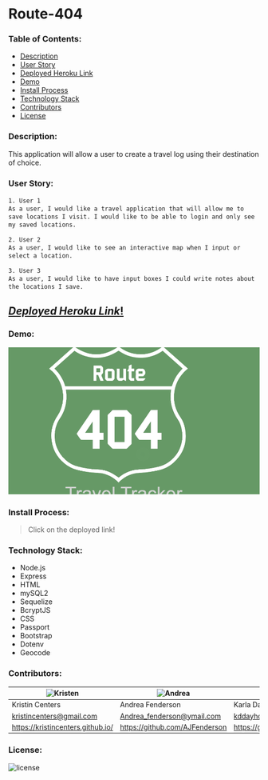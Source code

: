 # **Route-404**

### **Table of Contents**:
* <a href="#description">Description</a> 
* <a href="#usage">User Story</a> 
* <a href="#link">Deployed Heroku Link</a>
* <a href="#Demo">Demo</a>
* <a href="#Installation">Install Process</a>  
* <a href="#tech">Technology Stack</a>
* <a href="#contributors">Contributors</a> 
* <a href="#license">License</a>

### **Description**:
This application will allow a user to create a travel log using their destination of choice.

### <h3 id="usage">**User Story**:</h3>
```
1. User 1
As a user, I would like a travel application that will allow me to save locations I visit. I would like to be able to login and only see my saved locations.
```
```
2. User 2
As a user, I would like to see an interactive map when I input or select a location.
```
```
3. User 3
As a user, I would like to have input boxes I could write notes about the locations I save.
```

## <h2 id="link">[*Deployed Heroku Link*!](https://route-404.herokuapp.com/)</h2> 

### **Demo**:

![Image of App](public\assets\images\routeGif.gif)  

### <h3 id="Installation">**Install Process**:</h3> 
> Click on the deployed link! 
### <h3 id="tech">**Technology Stack**:</h3>
  - Node.js
  - Express
  - HTML
  - mySQL2
  - Sequelize
  - BcryptJS
  - CSS
  - Passport
  - Bootstrap
  - Dotenv
  - Geocode​
### **Contributors**:
![Kristen](https://avatars0.githubusercontent.com/u/5201511?s=150&u=461ff279b018cfb15a30162bfd2e45f376926f25&v=4)|    ![Andrea](https://avatars0.githubusercontent.com/u/60406213?s=150&u=eea7e033fa5aad8d575d12e807de91ac912e7204&v=4)|    ![Karla](https://avatars3.githubusercontent.com/u/59662740?s=150&u=89423a740572121fdb0e1fcd42bb311a83073cfb&v=4)|    ![Ryan](https://avatars1.githubusercontent.com/u/59925546?s=150&u=19ccb48abfb0c61a5fa7dd875707b4e4a1025ff3&v=4)
----------|----------|----------|----------
Kristin Centers| Andrea Fenderson| Karla Dayhoff| Ryan Wilkinson
kristincenters@gmail.com| Andrea_fenderson@ymail.com| kddayhoff@gmail.com| ryanhwilkinson@icloud.com
https://kristincenters.github.io/| https://github.com/AJFenderson| https://github.com/kddayhoff| https://github.com/ryanhun7er
### **License**:
![license](https://img.shields.io/badge/License-MIT-green)